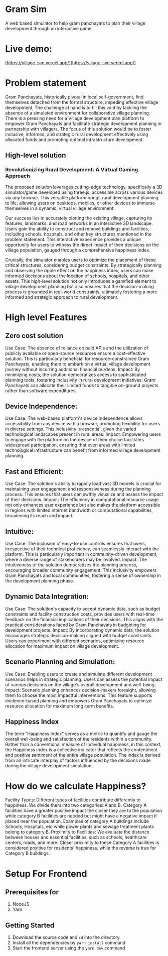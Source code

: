 # Gram Sim

A web based simulator to help gram panchayats to plan their village development through an interactive game.

# Live demo:

[https://village-sim.vercel.app/](https://village-sim.vercel.app/)

# Problem statement

Gram Panchayats, historically pivotal in local self-government, find themselves detached from the formal structure, impeding effective village development. The challenge at hand is to fill this void by tackling the absence of a simulated environment for collaborative village planning. There is a pressing need for a Village development plan platform to empower Gram Panchayats and facilitate strategic development planning in partnership with villagers. The focus of this solution would be to foster inclusive, informed, and strategic rural development effectively using allocated funds and promoting optimal infrastructure development.

## High-level solution

### Revolutionizing Rural Development: A Virtual Gaming Approach

The proposed solution leverages cutting-edge technology, specifically a 3D simulator/game developed using three.js, accessible across various devices via any browser. This versatile platform brings rural development planning to life, allowing users on desktops, mobiles, or other devices to immerse themselves in a dynamic, virtual village environment.

Our success lies in accurately plotting the existing village, capturing its features, landmarks, and road networks in an interactive 3D landscape. Users gain the ability to construct and remove buildings and facilities, including schools, hospitals, and other key structures mentioned in the problem statement. This interactive experience provides a unique opportunity for users to witness the direct impact of their decisions on the village population, gauged through a comprehensive happiness index.

Crucially, the simulator enables users to optimize the placement of these critical structures, considering budget constraints. By strategically planning and observing the ripple effect on the happiness index, users can make informed decisions about the location of schools, hospitals, and other assets. This high-level solution not only introduces a gamified element to village development planning but also ensures that the decision-making process is grounded in real-world constraints, ultimately fostering a more informed and strategic approach to rural development.

# High level Features

## Zero cost solution

Use Case: The absence of reliance on paid APIs and the utilization of publicly available or open-source resources ensure a cost-effective solution. This is particularly beneficial for resource-constrained Gram Panchayats, enabling them to embark on a virtual village development journey without incurring additional financial burdens.
Impact: By minimizing costs, the solution democratizes access to sophisticated planning tools, fostering inclusivity in rural development initiatives. Gram Panchayats can allocate their limited funds to tangible on-ground projects rather than software expenditures.

## Device Independence:

Use Case: The web-based platform's device independence allows accessibility from any device with a browser, promoting flexibility for users in diverse settings. This inclusivity is essential, given the varied technological landscapes present in rural areas.
Impact: Empowering users to engage with the platform on the device of their choice facilitates widespread participation, ensuring that even areas with limited technological infrastructure can benefit from informed village development planning.

## Fast and Efficient:

Use Case: The solution's ability to rapidly load vast 3D models is crucial for maintaining user engagement and responsiveness during the planning process. This ensures that users can swiftly visualize and assess the impact of their decisions.
Impact: The efficiency in computational resource usage not only enhances user experience but also makes the platform accessible in regions with limited internet bandwidth or computational capabilities, broadening its reach and impact.

## Intuitive:

Use Case: The inclusion of easy-to-use controls ensures that users, irrespective of their technical proficiency, can seamlessly interact with the platform. This is particularly important in community-driven development, where a diverse range of stakeholders may be involved.
Impact: The intuitiveness of the solution democratizes the planning process, encouraging broader community engagement. This inclusivity empowers Gram Panchayats and local communities, fostering a sense of ownership in the development planning phase.

## Dynamic Data Integration:

Use Case: The solution's capacity to accept dynamic data, such as budget constraints and facility construction costs, provides users with real-time feedback on the financial implications of their decisions. This aligns with the practical considerations faced by Gram Panchayats in budgeting for development projects.
Impact: By incorporating dynamic data, the solution encourages strategic decision-making aligned with budget constraints. Users can experiment with different scenarios, optimizing resource allocation for maximum impact on village development.

## Scenario Planning and Simulation:

Use Case: Enabling users to create and simulate different development scenarios helps in strategic planning. Users can assess the potential impact of various decisions on the village's overall development and well-being.
Impact: Scenario planning enhances decision-makers foresight, allowing them to choose the most impactful interventions. This feature supports evidence-based planning and empowers Gram Panchayats to optimize resource allocation for maximum long-term benefits.

## Happiness Index

The term "Happiness Index" serves as a metric to quantify and gauge the overall well-being and satisfaction of the residents within a community. Rather than a conventional measure of individual happiness, in this context, the Happiness Index is a collective indicator that reflects the contentment and positive sentiment of the entire village population. The index is derived from an intricate interplay of factors influenced by the decisions made during the village development simulation.

# How do we calculate Happiness?

Facility Types: Different types of facilities contribute differently to happiness. We divide them into two categories: A and B. Category A facilities have a greater positive impact the closer they are to the population while category B facilities are needed but might have a negative impact if placed near the population. Examples of category A buildings include Schools, Hospitals, etc while power plants and sewage treatment plants belong to category B.
Proximity to Facilities: We evaluate the distance between houses and essential facilities, such as schools, healthcare centers, roads, and more. Closer proximity to these Category A facilities is considered positive for residents' happiness, while the reverse is true for Category B buildings.

# Setup For Frontend

## Prerequisites for

1. NodeJS
2. Yarn

## Getting Started

1. Download the source code and `cd` into the directory.
2. Install all the dependencies by `yarn install` command
3. Start the frontend server using the `yarn dev` command
